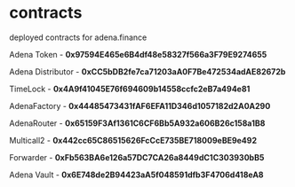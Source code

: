 # contracts
deployed contracts for adena.finance

Adena Token - 
<b> 0x97594E465e6B4df48e58327f566a3F79E9274655 </b>

Adena Distributor -
<b> 0xCC5bDB2fe7ca71203aA0F7Be472534adAE82672b </b>

TimeLock - 
<b> 0x4A9f41045E76f694609b14558ccfc2eB7a494e81 </b>

AdenaFactory - 
<b> 0x44485473431fAF6EFA11D346d1057182d2A0A290 </b>

AdenaRouter - 
<b> 0x65159F3Af1361C6CF6Bb5A932a606B26c158a1B8 </b>

Multicall2 - 
<b> 0x442cc65C86515626FcCcE735BE718009eBE9e492 </b>

Forwarder - 
<b> 0xFb563BA6e126a57DC7CA26a8449dC1C303930bB5 </b>

Adena Vault -
<b> 0x6E748de2B94423aA5f048591dfb3F4706d418eA8 </b>
